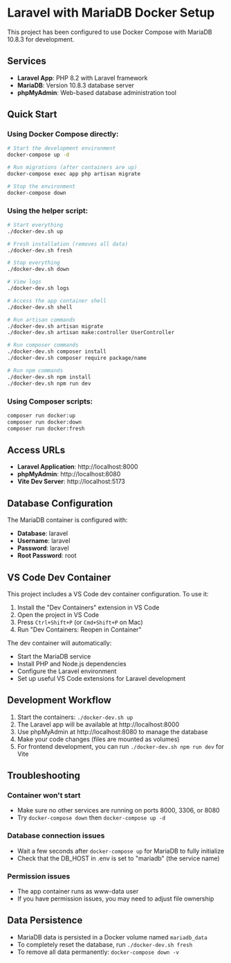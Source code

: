 # Laravel with MariaDB Docker Setup

This project has been configured to use Docker Compose with MariaDB 10.8.3 for
development.

## Services

- **Laravel App**: PHP 8.2 with Laravel framework
- **MariaDB**: Version 10.8.3 database server
- **phpMyAdmin**: Web-based database administration tool

## Quick Start

### Using Docker Compose directly:

```bash
# Start the development environment
docker-compose up -d

# Run migrations (after containers are up)
docker-compose exec app php artisan migrate

# Stop the environment
docker-compose down
```

### Using the helper script:

```bash
# Start everything
./docker-dev.sh up

# Fresh installation (removes all data)
./docker-dev.sh fresh

# Stop everything
./docker-dev.sh down

# View logs
./docker-dev.sh logs

# Access the app container shell
./docker-dev.sh shell

# Run artisan commands
./docker-dev.sh artisan migrate
./docker-dev.sh artisan make:controller UserController

# Run composer commands
./docker-dev.sh composer install
./docker-dev.sh composer require package/name

# Run npm commands
./docker-dev.sh npm install
./docker-dev.sh npm run dev
```

### Using Composer scripts:

```bash
composer run docker:up
composer run docker:down
composer run docker:fresh
```

## Access URLs

- **Laravel Application**: http://localhost:8000
- **phpMyAdmin**: http://localhost:8080
- **Vite Dev Server**: http://localhost:5173

## Database Configuration

The MariaDB container is configured with:
- **Database**: laravel
- **Username**: laravel
- **Password**: laravel
- **Root Password**: root

## VS Code Dev Container

This project includes a VS Code dev container configuration. To use it:

1. Install the "Dev Containers" extension in VS Code
2. Open the project in VS Code
3. Press `Ctrl+Shift+P` (or `Cmd+Shift+P` on Mac)
4. Run "Dev Containers: Reopen in Container"

The dev container will automatically:
- Start the MariaDB service
- Install PHP and Node.js dependencies
- Configure the Laravel environment
- Set up useful VS Code extensions for Laravel development

## Development Workflow

1. Start the containers: `./docker-dev.sh up`
2. The Laravel app will be available at http://localhost:8000
3. Use phpMyAdmin at http://localhost:8080 to manage the database
4. Make your code changes (files are mounted as volumes)
5. For frontend development, you can run `./docker-dev.sh npm run dev` for Vite

## Troubleshooting

### Container won't start
- Make sure no other services are running on ports 8000, 3306, or 8080
- Try `docker-compose down` then `docker-compose up -d`

### Database connection issues
- Wait a few seconds after `docker-compose up` for MariaDB to fully initialize
- Check that the DB_HOST in .env is set to "mariadb" (the service name)

### Permission issues
- The app container runs as www-data user
- If you have permission issues, you may need to adjust file ownership

## Data Persistence

- MariaDB data is persisted in a Docker volume named `mariadb_data`
- To completely reset the database, run `./docker-dev.sh fresh`
- To remove all data permanently: `docker-compose down -v`
